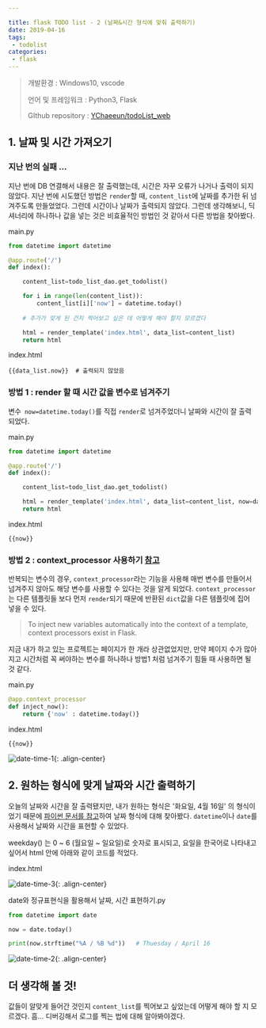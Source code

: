```yaml
---

title: flask TODO list - 2 (날짜&시간 형식에 맞춰 출력하기)
date: 2019-04-16
tags:
 - todolist
categories:
 - flask
---
```






> 개발환경 : Windows10, vscode
>
> 언어 및 프레임워크 : Python3, Flask
>
> GIthub repository : [YChaeeun/todoList_web](<https://github.com/YChaeeun/todoList_web>)

 



## 1. 날짜 및 시간 가져오기



### 지난 번의 실패 ... 

지난 번에 DB 연결해서 내용은 잘 출력했는데, 시간은 자꾸 오류가 나거나 출력이 되지 않았다. 지난 번에 시도했던 방법은 `render`할 때, `content_list`에 날짜를 추가한 뒤 넘겨주도록 만들었었다. 그런데 시간이나 날짜가 출력되지 않았다. 그런데 생각해보니, 딕셔너리에 하나하나 값을 넣는 것은 비효율적인 방법인 것 같아서 다른 방법을 찾아봤다.



main.py

```python
from datetime import datetime

@app.route('/')
def index():

    content_list=todo_list_dao.get_todolist()

    for i in range(len(content_list)): 
        content_list[i]['now'] = datetime.today() 
    
    # 추가가 맞게 된 건지 찍어보고 싶은 데 어떻게 해야 할지 모르겠다

    html = render_template('index.html', data_list=content_list)
    return html
```



index.html

```
{{data_list.now}}  # 출력되지 않았음
```





### 방법 1 : render 할 때 시간 값을 변수로 넘겨주기

변수` now=datetime.today()`를 직접 `render`로 넘겨주었더니 날짜와 시간이 잘 출력되었다.



main.py

```python
from datetime import datetime

@app.route('/')
def index():

    content_list=todo_list_dao.get_todolist()

    html = render_template('index.html', data_list=content_list, now=datetime.today())
    return html
```



index.html

```
{{now}}
```



### 방법 2 : context_processor 사용하기 [참고](<http://flask.pocoo.org/docs/1.0/templating/#context-processors>)

반복되는 변수의 경우, `context_processor`라는 기능을 사용해 매번 변수를 만들어서 넘겨주지 않아도 해당 변수를 사용할 수 있다는 것을 알게 되었다.  `context_processor`는 다른 템플릿들 보다 먼저 `render`되기 때문에 반환된 `dict`값을 다른 템플릿에 집어 넣을 수 있다.



> To inject new variables automatically into the context of a template,
> context processors exist in Flask.



지금 내가 하고 있는 프로젝트는 페이지가 한 개라 상관없었지만, 만약 페이지 수가 많아지고 시간처럼 꼭 써야하는 변수를 하나하나 방법1 처럼 넘겨주기 힘들 때 사용하면 될 것 같다.



main.py

```python
@app.context_processor
def inject_now():
    return {'now' : datetime.today()}
```



index.html

```
{{now}}
```


![date-time-1]({{site.url}}{{site.baseurl}}/assets/images/date-time-1.png){: .align-center}







## 2. 원하는 형식에 맞게 날짜와 시간 출력하기

오늘의 날짜와 시간을 잘 출력됐지만, 내가 원하는 형식은 '화요일, 4월 16일' 의 형식이었기 때문에 [파이썬 문서를 참고](<https://docs.python.org/3/library/datetime.html>)하여 날짜 형식에 대해 찾아봤다.  `datetime`이나 `date`를 사용해서 날짜와 시간을 표현할 수 있었다.



weekday() 는 0 ~ 6 (월요일 ~ 일요일)로 숫자로 표시되고, 요일을 한국어로 나타내고 싶어서 html 안에 아래와 같이 코드를 적었다.



index.html

![date-time-3]({{site.url}}{{site.baseurl}}/assets/images/date-time-3.png){: .align-center}









date와 정규표현식을 활용해서 날짜, 시간 표현하기.py

``` python
from datetime import date

now = date.today()

print(now.strftime("%A / %B %d"))   # Thuesday / April 16
```





![date-time-2]({{site.url}}{{site.baseurl}}/assets/images/date-time-2.png){: .align-center}







## 더 생각해 볼 것!

값들이 알맞게 들어간 것인지 `content_list`를 찍어보고 싶었는데 어떻게 해야 할 지 모르겠다. 흠... 디버깅해서 로그를 찍는 법에 대해 알아봐야겠다.